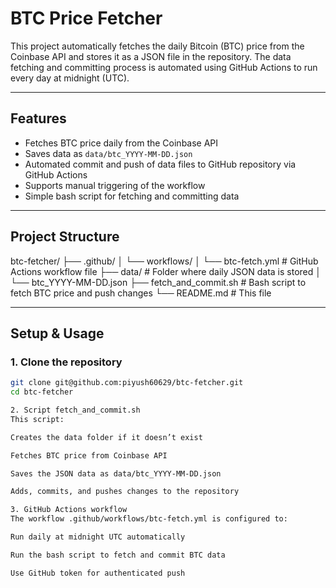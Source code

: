 # BTC Price Fetcher

This project automatically fetches the daily Bitcoin (BTC) price from the Coinbase API and stores it as a JSON file in the repository. The data fetching and committing process is automated using GitHub Actions to run every day at midnight (UTC).

---

## Features

- Fetches BTC price daily from the Coinbase API
- Saves data as `data/btc_YYYY-MM-DD.json`
- Automated commit and push of data files to GitHub repository via GitHub Actions
- Supports manual triggering of the workflow
- Simple bash script for fetching and committing data

---

## Project Structure

btc-fetcher/
├── .github/
│ └── workflows/
│ └── btc-fetch.yml # GitHub Actions workflow file
├── data/ # Folder where daily JSON data is stored
│ └── btc_YYYY-MM-DD.json
├── fetch_and_commit.sh # Bash script to fetch BTC price and push changes
└── README.md # This file


---

## Setup & Usage

### 1. Clone the repository

```bash
git clone git@github.com:piyush60629/btc-fetcher.git
cd btc-fetcher

2. Script fetch_and_commit.sh
This script:

Creates the data folder if it doesn’t exist

Fetches BTC price from Coinbase API

Saves the JSON data as data/btc_YYYY-MM-DD.json

Adds, commits, and pushes changes to the repository

3. GitHub Actions workflow
The workflow .github/workflows/btc-fetch.yml is configured to:

Run daily at midnight UTC automatically

Run the bash script to fetch and commit BTC data

Use GitHub token for authenticated push


